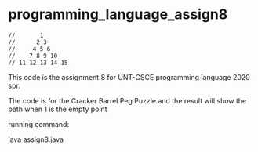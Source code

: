 # programming_language_assign8
    //       1
    //      2 3
    //     4 5 6
    //    7 8 9 10
    // 11 12 13 14 15

This code is the assignment 8 for UNT-CSCE programming language 2020 spr.

The code is for the Cracker Barrel Peg Puzzle and the result will show the path when 1 is the empty point




running command:

java assign8.java
